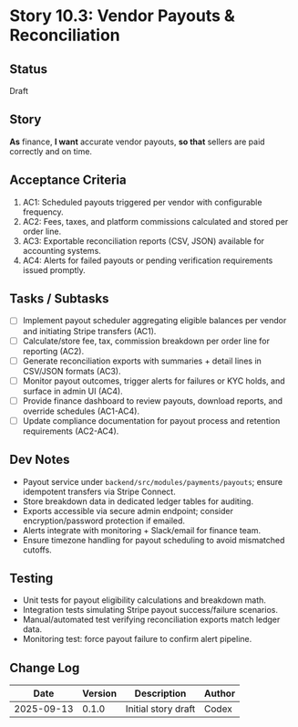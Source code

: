 # Story 10.3: Vendor Payouts & Reconciliation

## Status
Draft

## Story
**As** finance,
**I want** accurate vendor payouts,
**so that** sellers are paid correctly and on time.

## Acceptance Criteria
1. AC1: Scheduled payouts triggered per vendor with configurable frequency.
2. AC2: Fees, taxes, and platform commissions calculated and stored per order line.
3. AC3: Exportable reconciliation reports (CSV, JSON) available for accounting systems.
4. AC4: Alerts for failed payouts or pending verification requirements issued promptly.

## Tasks / Subtasks
- [ ] Implement payout scheduler aggregating eligible balances per vendor and initiating Stripe transfers (AC1).
- [ ] Calculate/store fee, tax, commission breakdown per order line for reporting (AC2).
- [ ] Generate reconciliation exports with summaries + detail lines in CSV/JSON formats (AC3).
- [ ] Monitor payout outcomes, trigger alerts for failures or KYC holds, and surface in admin UI (AC4).
- [ ] Provide finance dashboard to review payouts, download reports, and override schedules (AC1-AC4).
- [ ] Update compliance documentation for payout process and retention requirements (AC2-AC4).

## Dev Notes
- Payout service under `backend/src/modules/payments/payouts`; ensure idempotent transfers via Stripe Connect.
- Store breakdown data in dedicated ledger tables for auditing.
- Exports accessible via secure admin endpoint; consider encryption/password protection if emailed.
- Alerts integrate with monitoring + Slack/email for finance team.
- Ensure timezone handling for payout scheduling to avoid mismatched cutoffs.

## Testing
- Unit tests for payout eligibility calculations and breakdown math.
- Integration tests simulating Stripe payout success/failure scenarios.
- Manual/automated test verifying reconciliation exports match ledger data.
- Monitoring test: force payout failure to confirm alert pipeline.

## Change Log
| Date       | Version | Description              | Author |
|------------|---------|--------------------------|--------|
| 2025-09-13 | 0.1.0   | Initial story draft      | Codex  |
